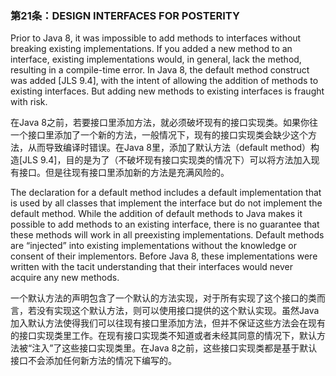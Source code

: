 ### 第21条：DESIGN INTERFACES FOR POSTERITY

Prior to Java 8, it was impossible to add methods to interfaces without breaking existing implementations. If you added a new method to an interface, existing implementations would, in general, lack the method, resulting in a compile-time error. In Java 8, the default method construct was added \[JLS 9.4\], with the intent of allowing the addition of methods to existing interfaces. But adding new methods to existing interfaces is fraught with risk.

在Java 8之前，若要接口里添加方法，就必须破坏现有的接口实现类。如果你往一个接口里添加了一个新的方法，一般情况下，现有的接口实现类会缺少这个方法，从而导致编译时错误。在Java 8里，添加了默认方法（default method）构造\[JLS 9.4\]，目的是为了（不破坏现有接口实现类的情况下）可以将方法加入现有接口。但是往现有接口里添加新的方法是充满风险的。

The declaration for a default method includes a default implementation that is used by all classes that implement the interface but do not implement the default method. While the addition of default methods to Java makes it possible to add methods to an existing interface, there is no guarantee that these methods will work in all preexisting implementations. Default methods are “injected” into existing implementations without the knowledge or consent of their implementors. Before Java 8, these implementations were written with the tacit understanding that their interfaces would never acquire any new methods.

一个默认方法的声明包含了一个默认的方法实现，对于所有实现了这个接口的类而言，若没有实现这个默认方法，则可以使用接口提供的这个默认实现。虽然Java加入默认方法使得我们可以往现有接口里添加方法，但并不保证这些方法会在现有的接口实现类里工作。在现有接口实现类不知道或者未经其同意的情况下，默认方法被“注入”了这些接口实现类里。在Java 8之前，这些接口实现类都是基于默认接口不会添加任何新方法的情况下编写的。



